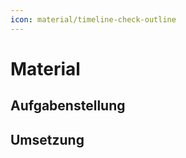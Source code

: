 ```yaml
---
icon: material/timeline-check-outline
---
```


# Material

## Aufgabenstellung

## Umsetzung

<div class="tutorial-embed"
   data-tutorial="/assets/tutorials/vendor_demo"
   style="width:800px">
</div>
